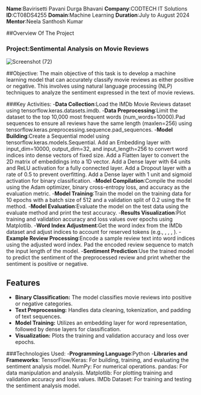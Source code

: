 **Name**:Bavirisetti Pavani Durga Bhavani
**Company**:CODTECH IT Solutions
**ID**:CT08DS4255
**Domain**:Machine Learning
**Duration**:July to August 2024
**Mentor**:Neela Santhosh Kumar

##Overview Of The Project
### Project:Sentimental Analysis on Movie Reviews 
![Screenshot (72)](https://github.com/user-attachments/assets/61998f88-a4d5-4f15-90ab-c9570409418b)

##Objective:
The main objective of this task is to develop a machine learning model that can accurately classify movie reviews as either positive or negative. This involves using natural language processing (NLP) techniques to analyze the sentiment expressed in the text of movie reviews.

###Key Activities:
-**Data Collection**:Load the IMDb Movie Reviews dataset using tensorflow.keras.datasets.imdb.
-**Data Preprocessing**:Limit the dataset to the top 10,000 most frequent words (num_words=10000).Pad sequences to ensure all reviews have the same length (maxlen=256) using tensorflow.keras.preprocessing.sequence.pad_sequences.
-**Model Building**:Create a Sequential model using tensorflow.keras.models.Sequential.
Add an Embedding layer with input_dim=10000, output_dim=32, and input_length=256 to convert word indices into dense vectors of fixed size.
Add a Flatten layer to convert the 2D matrix of embeddings into a 1D vector.
Add a Dense layer with 64 units and ReLU activation for a fully connected layer.
Add a Dropout layer with a rate of 0.5 to prevent overfitting.
Add a Dense layer with 1 unit and sigmoid activation for binary classification.
-**Model Compilation**:Compile the model using the Adam optimizer, binary cross-entropy loss, and accuracy as the evaluation metric.
-**Model Training**:Train the model on the training data for 10 epochs with a batch size of 512 and a validation split of 0.2 using the fit method.
-**Model Evaluation**:Evaluate the model on the test data using the evaluate method and print the test accuracy.
-**Results Visualization**:Plot training and validation accuracy and loss values over epochs using Matplotlib.
-**Word Index Adjustment**:Get the word index from the IMDb dataset and adjust indices to account for reserved tokens (e.g., <PAD>, <START>, <UNK>, <UNUSED>).
-**Example Review Processing**:Encode a sample review text into word indices using the adjusted word index.
Pad the encoded review sequence to match the input length of the model.
-**Sentiment Prediction**:Use the trained model to predict the sentiment of the preprocessed review and print whether the sentiment is positive or negative.
## Features
- **Binary Classification:** The model classifies movie reviews into positive or negative categories.
- **Text Preprocessing:** Handles data cleaning, tokenization, and padding of text sequences.
- **Model Training:** Utilizes an embedding layer for word representation, followed by dense layers for classification.
- **Visualization:** Plots the training and validation accuracy and loss over epochs.

###Technologies Used:
-**Programming Language**:Python
-**Libraries and Frameworks**:
TensorFlow/Keras: For building, training, and evaluating the sentiment analysis model.
NumPy: For numerical operations.
pandas: For data manipulation and analysis.
Matplotlib: For plotting training and validation accuracy and loss values.
IMDb Dataset: For training and testing the sentiment analysis model.


